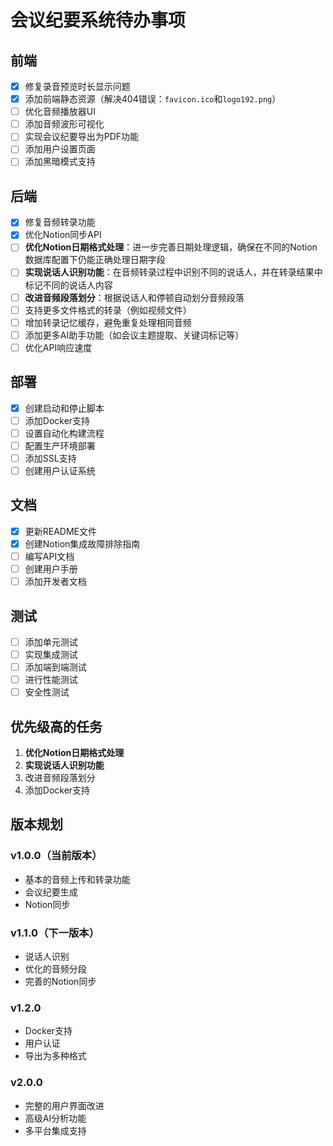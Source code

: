 # 会议纪要系统待办事项

## 前端

- [x] 修复录音预览时长显示问题
- [x] 添加前端静态资源（解决404错误：`favicon.ico`和`logo192.png`）
- [ ] 优化音频播放器UI
- [ ] 添加音频波形可视化
- [ ] 实现会议纪要导出为PDF功能
- [ ] 添加用户设置页面
- [ ] 添加黑暗模式支持

## 后端

- [x] 修复音频转录功能
- [x] 优化Notion同步API
- [ ] **优化Notion日期格式处理**：进一步完善日期处理逻辑，确保在不同的Notion数据库配置下仍能正确处理日期字段
- [ ] **实现说话人识别功能**：在音频转录过程中识别不同的说话人，并在转录结果中标记不同的说话人内容
- [ ] **改进音频段落划分**：根据说话人和停顿自动划分音频段落
- [ ] 支持更多文件格式的转录（例如视频文件）
- [ ] 增加转录记忆缓存，避免重复处理相同音频
- [ ] 添加更多AI助手功能（如会议主题提取、关键词标记等）
- [ ] 优化API响应速度

## 部署

- [x] 创建启动和停止脚本
- [ ] 添加Docker支持
- [ ] 设置自动化构建流程
- [ ] 配置生产环境部署
- [ ] 添加SSL支持
- [ ] 创建用户认证系统

## 文档

- [x] 更新README文件
- [x] 创建Notion集成故障排除指南
- [ ] 编写API文档
- [ ] 创建用户手册
- [ ] 添加开发者文档

## 测试

- [ ] 添加单元测试
- [ ] 实现集成测试
- [ ] 添加端到端测试
- [ ] 进行性能测试
- [ ] 安全性测试

## 优先级高的任务

1. **优化Notion日期格式处理**
2. **实现说话人识别功能**
3. 改进音频段落划分
4. 添加Docker支持

## 版本规划

### v1.0.0（当前版本）
- 基本的音频上传和转录功能
- 会议纪要生成
- Notion同步

### v1.1.0（下一版本）
- 说话人识别
- 优化的音频分段
- 完善的Notion同步

### v1.2.0
- Docker支持
- 用户认证
- 导出为多种格式

### v2.0.0
- 完整的用户界面改进
- 高级AI分析功能
- 多平台集成支持
